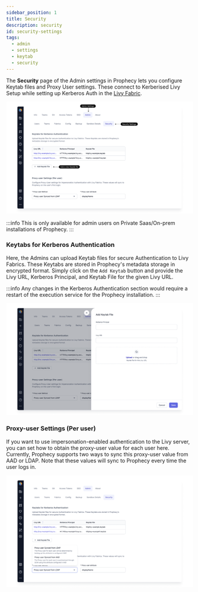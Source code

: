 ```yaml
---
sidebar_position: 1
title: Security
description: security
id: security-settings
tags:
  - admin
  - settings
  - keytab
  - security
---
```


The **Security** page of the Admin settings in Prophecy lets you configure Keytab files and Proxy User settings.
These connect to Kerberised Livy Setup while setting up Kerberos Auth in the [Livy Fabric](/docs/Spark/fabrics/livy.md).

![admin_settings](img/Admin_Settings.png)

:::info
This is only available for admin users on Private Saas/On-prem installations of Prophecy.
:::

### Keytabs for Kerberos Authentication

Here, the Admins can upload Keytab files for secure Authentication to Livy Fabrics. These Keytabs are stored in Prophecy's metadata storage in encrypted format.
Simply click on the `Add Keytab` button and provide the Livy URL, Kerberos Principal, and Keytab File for the given Livy URL.

:::info
Any changes in the Kerberos Authentication section would require a restart of the execution service for the Prophecy installation.
:::

![keytab](img/Keytab.png)

### Proxy-user Settings (Per user)

If you want to use impersonation-enabled authentication to the Livy server, you can set how to obtain the proxy-user value for each user here.
Currently, Prophecy supports two ways to sync this proxy-user value from AAD or LDAP.
Note that these values will sync to Prophecy every time the user logs in.

![proxy-user](img/proxy-settings.png)
